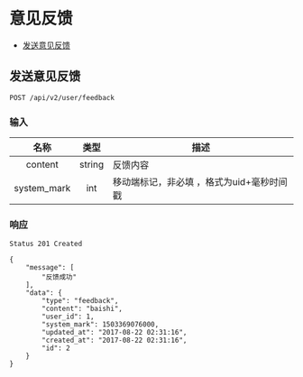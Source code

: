 # 意见反馈

- [发送意见反馈](#发送意见反馈)

## 发送意见反馈

```
POST /api/v2/user/feedback
```

### 输入
| 名称 | 类型 | 描述 |
|:----:|:----:|------|
| content | string | 反馈内容 |
| system_mark | int | 移动端标记，非必填 ，格式为uid+毫秒时间戳|

### 响应

```
Status 201 Created
```

```json5
{
    "message": [
        "反馈成功"
    ],
    "data": {
        "type": "feedback",
        "content": "baishi",
        "user_id": 1,
        "system_mark": 1503369076000,
        "updated_at": "2017-08-22 02:31:16",
        "created_at": "2017-08-22 02:31:16",
        "id": 2
    }
}
```